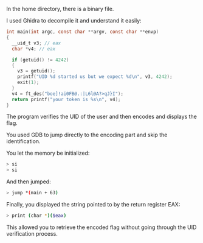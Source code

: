 In the home directory, there is a binary file.

I used Ghidra to decompile it and understand it easily:

```c
int main(int argc, const char **argv, const char **envp)
{
  __uid_t v3; // eax
  char *v4; // eax

  if (getuid() != 4242)
  {
    v3 = getuid();
    printf("UID %d started us but we expect %d\n", v3, 4242);
    exit(1);
  }
  v4 = ft_des("boe]!ai0FB@.:|L6l@A?>qJ}I");
  return printf("your token is %s\n", v4);
}
```

The program verifies the UID of the user and then encodes and displays the flag.

You used GDB to jump directly to the encoding part and skip the identification.

You let the memory be initialized:

```bash
> si
> si
```

And then jumped:

```bash
> jump *(main + 63)
```

Finally, you displayed the string pointed to by the return register EAX:

```bash
> print (char *)($eax)
```

This allowed you to retrieve the encoded flag without going through the UID verification process.